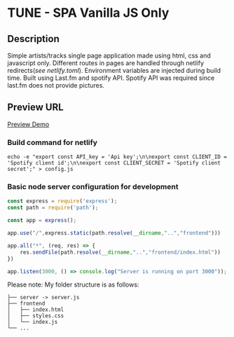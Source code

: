 # TUNE - SPA Vanilla JS Only

## Description
Simple artists/tracks single page application made using html, css and javascript only. Different routes in pages are handled through netlify redirects(<em>see netlify.toml</em>). Environment variables are injected during build time. Built using Last.fm and spotify API. Spotify API was required since last.fm does not provide pictures.

## Preview URL
[Preview Demo](https://main--kumang-tune.netlify.app/)

### Build command for netlify
```
echo -e "export const API_key = 'Api key';\n\nexport const CLIENT_ID = 'Spotify client id';\n\nexport const CLIENT_SECRET = 'Spotify client secret';" > config.js
```

### Basic node server configuration for development

```js
const express = require('express');
const path = require('path');

const app = express();

app.use("/",express.static(path.resolve(__dirname,"..","frontend")))

app.all("*", (req, res) => {
    res.sendFile(path.resolve(__dirname,"..","frontend/index.html"))
})

app.listen(3000, () => console.log("Server is running on port 3000"));
```
Please note: My folder structure is as follows:  

    ├── server -> server.js 
    ├── frontend
    │   ├── index.html
    │   ├── styles.css
    │   └── index.js
    └── ...